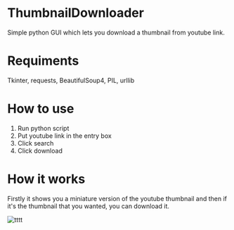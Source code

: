 # ThumbnailDownloader
Simple python GUI which lets you download a thumbnail from youtube link.
# Requiments
Tkinter, requests, BeautifulSoup4, PIL, urllib
# How to use
1. Run python script
2. Put youtube link in the entry box
3. Click search
4. Click download
# How it works
Firstly it shows you a miniature version of the youtube thumbnail and then if it's the thumbnail that you wanted, you can download it.

![tttt](https://user-images.githubusercontent.com/90779315/133607729-20d2326c-3d39-42b8-ba56-313ecc44a07a.png)
